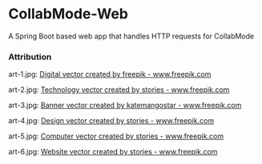 # CollabMode-Web
A Spring Boot based web app that handles HTTP requests for CollabMode


### Attribution

art-1.jpg: <a href="https://www.freepik.com/vectors/digital">Digital vector created by freepik - www.freepik.com</a>

art-2.jpg: <a href="https://www.freepik.com/vectors/technology">Technology vector created by stories - www.freepik.com</a>

art-3.jpg: <a href='https://www.freepik.com/vectors/banner'>Banner vector created by katemangostar - www.freepik.com</a>

art-4.jpg: <a href='https://www.freepik.com/vectors/design'>Design vector created by stories - www.freepik.com</a>

art-5.jpg: <a href='https://www.freepik.com/vectors/computer'>Computer vector created by stories - www.freepik.com</a> 

art-6.jpg: <a href='https://www.freepik.com/vectors/website'>Website vector created by stories - www.freepik.com</a>